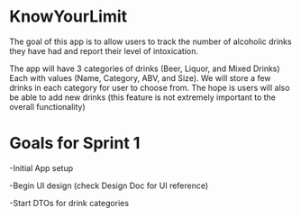 # KnowYourLimit

The goal of this app is to allow users to track the number of alcoholic drinks they have had and report their level of intoxication.

The app will have 3 categories of drinks (Beer, Liquor, and Mixed Drinks) Each with values (Name, Category, ABV, and Size). We will store a few drinks in each category for user to choose from. The hope is users will also be able to add new drinks (this feature is not extremely important to the overall functionality)

# Goals for Sprint 1

-Initial App setup

-Begin UI design (check Design Doc for UI reference)

-Start DTOs for drink categories
